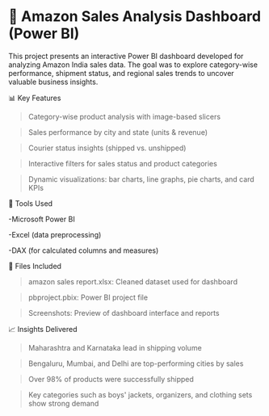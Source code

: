 # 🛒 Amazon Sales Analysis Dashboard (Power BI)
This project presents an interactive Power BI dashboard developed for analyzing Amazon India sales data. The goal was to explore category-wise performance, shipment status, and regional sales trends to uncover valuable business insights.

📊 Key Features
>Category-wise product analysis with image-based slicers

>Sales performance by city and state (units & revenue)

>Courier status insights (shipped vs. unshipped)

>Interactive filters for sales status and product categories

>Dynamic visualizations: bar charts, line graphs, pie charts, and card KPIs

📌 Tools Used

-Microsoft Power BI

-Excel (data preprocessing)

-DAX (for calculated columns and measures)

📂 Files Included
>amazon sales report.xlsx: Cleaned dataset used for dashboard

>pbproject.pbix: Power BI project file

>Screenshots: Preview of dashboard interface and reports

📈 Insights Delivered
>Maharashtra and Karnataka lead in shipping volume

>Bengaluru, Mumbai, and Delhi are top-performing cities by sales

>Over 98% of products were successfully shipped

>Key categories such as boys' jackets, organizers, and clothing sets show strong demand
